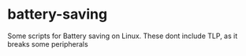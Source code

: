 # battery-saving
Some scripts for Battery saving on Linux. These dont include TLP, as it breaks some peripherals
